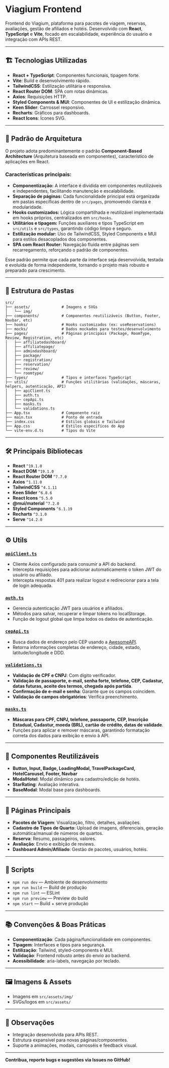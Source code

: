# Viagium Frontend

Frontend do Viagium, plataforma para pacotes de viagem, reservas, avaliações, gestão de afiliados e hotéis. Desenvolvido com **React**, **TypeScript** e **Vite**, focado em escalabilidade, experiência do usuário e integração com APIs REST.

---

## 🏗️ Tecnologias Utilizadas

- **React + TypeScript**: Componentes funcionais, tipagem forte.
- **Vite**: Build e desenvolvimento rápido.
- **TailwindCSS**: Estilização utilitária e responsiva.
- **React Router DOM**: SPA com rotas dinâmicas.
- **Axios**: Requisições HTTP.
- **Styled Components & MUI**: Componentes de UI e estilização dinâmica.
- **Keen Slider**: Carrossel responsivo.
- **Recharts**: Gráficos para dashboards.
- **React Icons**: Ícones SVG.

---

## 🧩 Padrão de Arquitetura

O projeto adota predominantemente o padrão **Component-Based Architecture** (Arquitetura baseada em componentes), característico de aplicações em React.

### Características principais:

- **Componentização:** A interface é dividida em componentes reutilizáveis e independentes, facilitando manutenção e escalabilidade.
- **Separação de páginas:** Cada funcionalidade principal está organizada em pastas específicas dentro de `src/pages`, promovendo clareza e modularidade.
- **Hooks customizados:** Lógica compartilhada e reutilizável implementada em hooks próprios, centralizados em `src/hooks`.
- **Utilitários e tipagem:** Funções auxiliares e tipos TypeScript em `src/utils` e `src/types`, garantindo código limpo e seguro.
- **Estilização modular:** Uso de TailwindCSS, Styled Components e MUI para estilos desacoplados dos componentes.
- **SPA com React Router:** Navegação fluida entre páginas sem recarregamento, reforçando o padrão de componentes.

Esse padrão permite que cada parte da interface seja desenvolvida, testada e evoluída de forma independente, tornando o projeto mais robusto e preparado para crescimento.

---

## 📁 Estrutura de Pastas

```
src/
├── assets/              # Imagens e SVGs
│   └── img/
├── components/          # Componentes reutilizáveis (Button, Footer, Navbar, etc)
├── hooks/               # Hooks customizados (ex: useReservations)
├── mocks/               # Dados mockados para testes/desenvolvimento
├── pages/               # Páginas principais (Package, RoomType, Review, Registration, etc)
│   ├── affiliatedashboard/
│   ├── affiliatepage/
│   ├── admindashboard/
│   ├── package/
│   ├── registration/
│   ├── reservation/
│   ├── review/
│   └── roomtype/
├── types/               # Tipos e interfaces TypeScript
├── utils/               # Funções utilitárias (validações, máscaras, helpers, autenticação, API)
│   ├── apiClient.ts     
│   ├── auth.ts          
│   ├── cepApi.ts        
│   ├── masks.ts         
│   └── validations.ts   
├── App.tsx              # Componente raiz
├── main.tsx             # Ponto de entrada
├── index.css            # Estilos globais e Tailwind
├── App.css              # Estilos específicos do App
└── vite-env.d.ts        # Tipos do Vite
```

---

## 🛠️ Principais Bibliotecas

- **React** `^19.1.0`
- **React DOM** `^19.1.0`
- **React Router DOM** `^7.7.0`
- **Axios** `^1.11.0`
- **TailwindCSS** `^4.1.11`
- **Keen Slider** `^6.8.6`
- **React Icons** `^5.5.0`
- **@mui/material** `^7.2.0`
- **Styled Components** `^6.1.19`
- **Recharts** `^3.1.0`
- **Serve** `^14.2.0`

---

## ⚙️ Utils

### [`apiClient.ts`](src/utils/apiClient.ts)
- Cliente Axios configurado para consumir a API do backend.
- Intercepta requisições para adicionar automaticamente o token JWT do usuário ou afiliado.
- Intercepta respostas 401 para realizar logout e redirecionar para a tela de login adequada.

### [`auth.ts`](src/utils/auth.ts)
- Gerencia autenticação JWT para usuários e afiliados.
- Métodos para salvar, recuperar e limpar tokens no localStorage.
- Função de logout global que limpa todos os dados de autenticação.

### [`cepApi.ts`](src/utils/cepApi.ts)
- Busca dados de endereço pelo CEP usando a [AwesomeAPI](https://cep.awesomeapi.com.br/).
- Retorna informações completas de endereço, cidade, estado, latitude/longitude e DDD.

### [`validations.ts`](src/utils/validations.ts)
- **Validação de CPF e CNPJ**: Com dígito verificador.
- **Validação de passaporte, e-mail, senha forte, telefone, CEP, Cadastur, datas futuras, aceite dos termos, chegada após partida**.
- **Confirmação de e-mail e senha**: Garante que os campos coincidem.
- **Validação de campos obrigatórios**: Verifica preenchimento.

### [`masks.ts`](src/utils/masks.ts)
- **Máscaras para CPF, CNPJ, telefone, passaporte, CEP, Inscrição Estadual, Cadastur, moeda (BRL), cartão de crédito, datas de validade**.
- Funções para aplicar e remover máscaras, garantindo formatação correta dos dados para exibição e envio à API.

---

## 🧩 Componentes Reutilizáveis

- **Button, Input, Badge, LoadingModal, TravelPackageCard, HotelCarousel, Footer, Navbar**
- **ModalHotel**: Modal dinâmico para cadastro/edição de hotéis.
- **StarRating**: Avaliação interativa.
- **BaseModal**: Modal base para dashboards.

---

## 📝 Páginas Principais

- **Pacotes de Viagem**: Visualização, filtro, detalhes, avaliações.
- **Cadastro de Tipos de Quarto**: Upload de imagens, diferenciais, geração automática/manual de números de quartos.
- **Reserva**: Resumo, passageiros, valores.
- **Avaliação**: Envio e exibição de reviews.
- **Dashboard Admin/Afiliado**: Gestão de pacotes, usuários, hotéis.

---

## 🚀 Scripts

- `npm run dev` — Ambiente de desenvolvimento
- `npm run build` — Build de produção
- `npm run lint` — ESLint
- `npm run preview` — Preview do build
- `npm start` — Build + serve produção

---

## 📚 Convenções & Boas Práticas

- **Componentização**: Cada página/funcionalidade em componentes.
- **Tipagem**: Interfaces e tipos para segurança.
- **Estilização**: Tailwind, styled-components e MUI.
- **Validação**: Frontend robusto antes do envio ao backend.
- **Acessibilidade**: aria-labels, navegação por teclado.

---

## 🖼️ Imagens & Assets

- Imagens em `src/assets/img/`
- SVGs/logos em `src/assets/`

---

## 📝 Observações

- Integração desenvolvida para APIs REST.
- Estrutura expansível para novas páginas/componentes.
- Suporte a animações, modais, carrosséis e feedback visual.

---

**Contribua, reporte bugs e sugestões via Issues no GitHub!**

